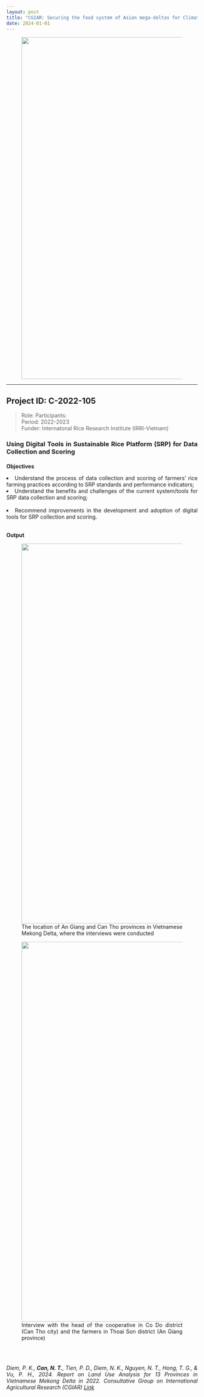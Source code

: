 ```yaml
---
layout: post
title: "CGIAR: Securing the food system of Asian mega-deltas for Climate and Livelihood resilience"
date: 2024-01-01
---
```


<div style="text-align:justify">

<div class="container-fluid">
<div class="row">
<div class="col-sm-12">
<figure>
<img src="{{ site.url }}{{ site.baseurl }}/images/projectpic/CGIAR_mega_delta.png" class="img-responsive" width="900px" height="auto" />
<figcaption></figcaption>
</figure>
</div>
</div>
</div>

<hr>

## Project ID: C-2022-105 

> Role: Participants:  <br>
> Period: 2022-2023 <br>
> Funder: Internatonal Rice Research Institute (IRRI-Vietnam) <br>


### Using Digital Tools in Sustainable Rice Platform (SRP) for Data Collection and Scoring

<p style="font-size:20px">

**Objectives** <br>

<li>Understand the process of data collection and scoring of farmers’ rice farming practices according to SRP standards and performance indicators; </li>
<li>Understand the benefits and challenges of the current system/tools for SRP data collection and scoring; </li><br>
<li>Recommend improvements in the development and adoption of digital tools for SRP collection and scoring.</li><br>


**Output**

<div class="container-fluid">
<div class="row">
<div class="col-sm-12">
<figure>
<img src="{{ site.url }}{{ site.baseurl }}/images/projectpic/CGIAR_SRP_map.jpg" class="img-responsive" width="1000px" height="auto" />
<figcaption> The location of An Giang and Can Tho provinces in Vietnamese Mekong Delta, where the interviews were conducted
</figcaption>
</figure>

<figure>
<img src="{{ site.url }}{{ site.baseurl }}/images/projectpic/CGIAR_SRP_survey.jpg" class="img-responsive" width="1000px" height="auto" />
<figcaption> Interview with the head of the cooperative in Co Do district (Can Tho city) and the farmers in Thoai Son district (An Giang province)
</figcaption>
</figure>
</div>
</div>
</div>

</p>

<br>
<br>

<p style="font-size=20">

<i>Diem, P. K., <b>Can, N. T.</b>, Tien, P. D., Diem, N. K., Nguyen, N. T., Hong, T. G., & Vu, P. H., 2024. Report on Land Use Analysis for 13 Provinces in Vietnamese Mekong Delta in 2022. Consultative Group on International Agricultural Research (CGIAR) <a href="https://hdl.handle.net/10568/151791">  Link </a><a href="{{ site.url }}{{ site.baseurl }}/assets/Article_archive/report/2024_IRRI_Report_Landuseanalysis_CTU.pdf">  <i class="glyphicon glyphicon-file"></i></a><br> </i>

</p>



